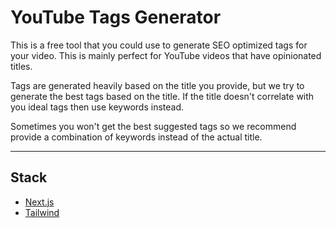 # YouTube Tags Generator

This is a free tool that you could use to generate SEO optimized tags for your video. This is mainly perfect for YouTube videos that have opinionated titles.

Tags are generated heavily based on the title you provide, but we try to generate the best tags based on the title. If the title doesn't correlate with you ideal tags then use keywords instead.

Sometimes you won't get the best suggested tags so we recommend provide a combination of keywords instead of the actual title.

---

## Stack

- [Next.js](https://nextjs.org/)
- [Tailwind](https://tailwindcss.com/)
